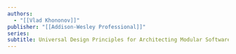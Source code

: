 ```yaml
---
authors:
  - "[[Vlad Khononov]]"
publisher: "[[Addison-Wesley Professional]]"
series: 
subtitle: Universal Design Principles for Architecting Modular Software Systems
---
```

